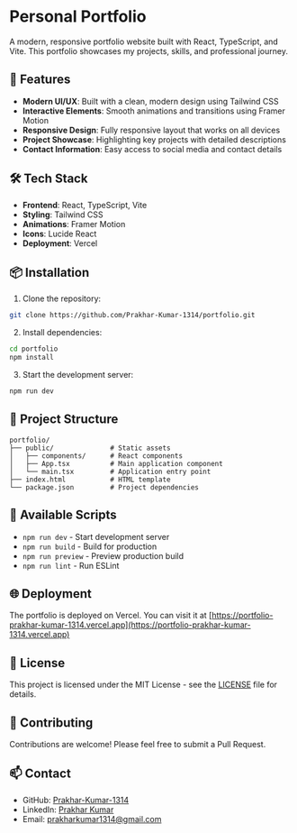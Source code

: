# Personal Portfolio

A modern, responsive portfolio website built with React, TypeScript, and Vite. This portfolio showcases my projects, skills, and professional journey.

## 🚀 Features

- **Modern UI/UX**: Built with a clean, modern design using Tailwind CSS
- **Interactive Elements**: Smooth animations and transitions using Framer Motion
- **Responsive Design**: Fully responsive layout that works on all devices
- **Project Showcase**: Highlighting key projects with detailed descriptions
- **Contact Information**: Easy access to social media and contact details

## 🛠️ Tech Stack

- **Frontend**: React, TypeScript, Vite
- **Styling**: Tailwind CSS
- **Animations**: Framer Motion
- **Icons**: Lucide React
- **Deployment**: Vercel

## 📦 Installation

1. Clone the repository:
```bash
git clone https://github.com/Prakhar-Kumar-1314/portfolio.git
```

2. Install dependencies:
```bash
cd portfolio
npm install
```

3. Start the development server:
```bash
npm run dev
```

## 🎨 Project Structure

```
portfolio/
├── public/              # Static assets
│   ├── components/      # React components
│   ├── App.tsx          # Main application component
│   └── main.tsx         # Application entry point
├── index.html           # HTML template
└── package.json         # Project dependencies
```

## 🔧 Available Scripts

- `npm run dev` - Start development server
- `npm run build` - Build for production
- `npm run preview` - Preview production build
- `npm run lint` - Run ESLint

## 🌐 Deployment

The portfolio is deployed on Vercel. You can visit it at [https://portfolio-prakhar-kumar-1314.vercel.app](https://portfolio-prakhar-kumar-1314.vercel.app)

## 📝 License

This project is licensed under the MIT License - see the [LICENSE](LICENSE) file for details.

## 🤝 Contributing

Contributions are welcome! Please feel free to submit a Pull Request.

## 📫 Contact

- GitHub: [Prakhar-Kumar-1314](https://github.com/Prakhar-Kumar-1314)
- LinkedIn: [Prakhar Kumar](https://www.linkedin.com/in/prakhar-kumar-059aa4265/)
- Email: prakharkumar1314@gmail.com 